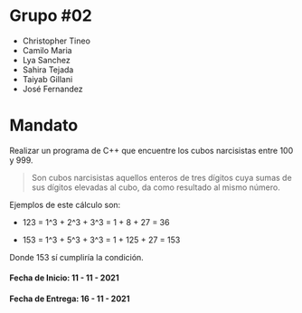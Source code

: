 # Grupo #02
* Christopher Tineo
* Camilo Maria
* Lya Sanchez
* Sahira Tejada
* Taiyab Gillani
* José Fernandez

# Mandato
Realizar un programa de C++ que encuentre los cubos narcisistas entre 100 y 999.

> Son cubos narcisistas aquellos enteros de tres dígitos cuya sumas de sus dígitos elevadas al cubo, da como resultado al mismo número.

Ejemplos de este cálculo son:

* 123 = 1^3 + 2^3 + 3^3 = 1 + 8 + 27 = 36
        
* 153 = 1^3 + 5^3 + 3^3 = 1 + 125 + 27 = 153

Donde 153 sí cumpliría la condición.



#### Fecha de Inicio: 11 - 11 - 2021
#### Fecha de Entrega: 16 - 11 - 2021